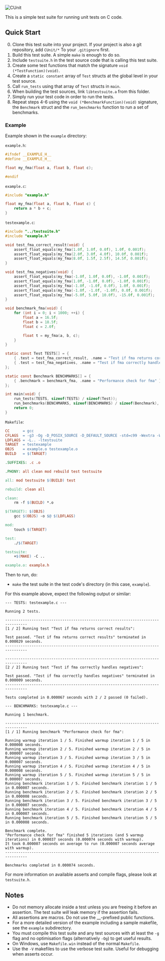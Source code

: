![CUnit](https://raw.githubusercontent.com/0xFC963F18DC21/CUnit/master/doc/CnBanner.png)

This is a simple test suite for running unit tests on C code.

## Quick Start

<ol start="0">
    <li>Clone this test suite into your project. If your project is also a git repository, add <code>CUnit/*</code> To your <code>.gitignore</code> first.</li>
    <li>Build this test suite. A simple <code>make</code> is enough to do so.</li>
    <li>Include <code>testsuite.h</code> in the test source code that is calling this test suite.</li>
    <li>Create some test functions that match the signature <code>void (*TestFunction)(void)</code>.</li>
    <li>Create a <code>static constant</code> array of <code>Test</code> structs at the global level in your test source.</li>
    <li>Call <code>run_tests</code> using that array of <code>Test</code> structs in <code>main</code>.</li>
    <li>When building the test sources, link <code>libtestsuite.a</code> from this folder.</li>
    <li>Simply run your test code in order to run the tests.</li>
    <li>Repeat steps 4-6 using the <code>void (*BenchmarkFunction)(void)</code> signature, the <code>Benchmark</code> struct and the <code>run_benchmarks</code> function to run a set of benchmarks.</li>
</ol>

### Example

Example shown in the `example` directory:

`example.h`:
```c
#ifndef __EXAMPLE_H__
#define __EXAMPLE_H__

float my_fma(float a, float b, float c);

#endif
```

`example.c`:

```c
#include "example.h"

float my_fma(float a, float b, float c) {
    return a * b + c;
}
```

`testexample.c`:

```c
#include "../testsuite.h"
#include "example.h"

void test_fma_correct_result(void) {
    assert_float_equals(my_fma(1.0f, 1.0f, 0.0f), 1.0f, 0.001f);
    assert_float_equals(my_fma(2.0f, 3.0f, 4.0f), 10.0f, 0.001f);
    assert_float_equals(my_fma(8.0f, 1.5f, 2.5f), 14.5f, 0.001f);
}

void test_fma_negatives(void) {
    assert_float_equals(my_fma(-1.0f, 1.0f, 0.0f), -1.0f, 0.001f);
    assert_float_equals(my_fma(1.0f, -1.0f, 0.0f), -1.0f, 0.001f);
    assert_float_equals(my_fma(-1.0f, -1.0f, 0.0f), 1.0f, 0.001f);
    assert_float_equals(my_fma(-1.0f, -1.0f, -1.0f), 0.0f, 0.001f);
    assert_float_equals(my_fma(-5.0f, 5.0f, 10.0f), -15.0f, 0.001f);
}

void benchmark_fma(void) {
    for (int i = 0; i < 1000; ++i) {
        float a = 16.5f;
        float b = 18.5f;
        float c = 2.0f;

        float t = my_fma(a, b, c);
    }
}

static const Test TESTS[] = {
    { .test = test_fma_correct_result, .name = "Test if fma returns correct results" },
    { .test = test_fma_negatives, .name = "Test if fma correctly handles negatives" }
};

static const Benchmark BENCHMARKS[] = {
    { .benchmark = benchmark_fma, .name = "Performance check for fma" }
};

int main(void) {
    run_tests(TESTS, sizeof(TESTS) / sizeof(Test));
    run_benchmarks(BENCHMARKS, sizeof(BENCHMARKS) / sizeof(Benchmark), 5, 5);
    return 0;
}
```

`Makefile`:

```makefile
CC      = gcc
CFLAGS  = -g3 -Og -D_POSIX_SOURCE -D_DEFAULT_SOURCE -std=c99 -Wextra -Werror -pedantic
LDFLAGS = -L.. -ltestsuite
TARGET  = testexample
OBJS    = example.o testexample.o
BUILD   = $(TARGET)

.SUFFIXES: .c .o

.PHONY: all clean mod rebuild test testsuite

all: mod testsuite $(BUILD) test

rebuild: clean all

clean:
	rm -f $(BUILD) *.o

$(TARGET): $(OBJS)
	gcc $(OBJS) -o $@ $(LDFLAGS)

mod:
	touch $(TARGET)

test:
	./$(TARGET)

testsuite:
	+$(MAKE) -C ..

example.o: example.h
```

Then to run, do:
* `make` the test suite in the test code's directory (in this case, `example`).

For this example above, expect the following output or similar:

```
--- TESTS: testexample.c ---

Running 2 tests.

--------------------------------------------------------------------------------
[1 / 2] Running test "Test if fma returns correct results":

Test passed. "Test if fma returns correct results" terminated in 0.000029 seconds.
--------------------------------------------------------------------------------

--------------------------------------------------------------------------------
[2 / 2] Running test "Test if fma correctly handles negatives":

Test passed. "Test if fma correctly handles negatives" terminated in 0.000009 seconds.
--------------------------------------------------------------------------------

Tests completed in 0.000067 seconds with 2 / 2 passed (0 failed).

--- BENCHMARKS: testexample.c ---

Running 1 benchmark.

--------------------------------------------------------------------------------
[1 / 1] Running benchmark "Performance check for fma":

Running warmup iteration 1 / 5. Finished warmup iteration 1 / 5 in 0.000008 seconds.
Running warmup iteration 2 / 5. Finished warmup iteration 2 / 5 in 0.000007 seconds.
Running warmup iteration 3 / 5. Finished warmup iteration 3 / 5 in 0.000007 seconds.
Running warmup iteration 4 / 5. Finished warmup iteration 4 / 5 in 0.000008 seconds.
Running warmup iteration 5 / 5. Finished warmup iteration 5 / 5 in 0.000007 seconds.
Running benchmark iteration 1 / 5. Finished benchmark iteration 1 / 5 in 0.000007 seconds.
Running benchmark iteration 2 / 5. Finished benchmark iteration 2 / 5 in 0.000008 seconds.
Running benchmark iteration 3 / 5. Finished benchmark iteration 3 / 5 in 0.000007 seconds.
Running benchmark iteration 4 / 5. Finished benchmark iteration 4 / 5 in 0.000007 seconds.
Running benchmark iteration 5 / 5. Finished benchmark iteration 5 / 5 in 0.000008 seconds.

Benchmark complete.
"Performance check for fma" finished 5 iterations (and 5 warmup iterations) in 0.000037 seconds (0.000074 seconds with warmup).
It took 0.000007 seconds on average to run (0.000007 seconds average with warmup).
--------------------------------------------------------------------------------

Benchmarks completed in 0.000074 seconds.
```

For more information on available asserts and compile flags, please look at `testsuite.h`.

## Notes

* Do not memory allocate inside a test unless you are freeing it before an assertion. The test suite *will* leak memory if the assertion fails.
* All assertions are macros. Do not use the \_\_-prefixed public functions.
* For a more detailed version of the example including a sample makefile, see the `example` subdirectory.
* You must compile this test suite and any test sources with at least the `-g` flag and no optimisation flags (alternatively `-Og`) to get useful results.
* On Windows, use `Makefile.win` instead of the normal `Makefile`.
* Use the `-V` makefiles to use the verbose test suite. Useful for debugging when asserts occur.
